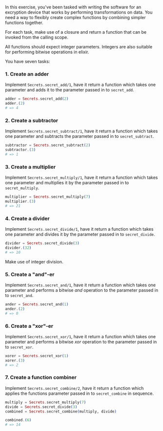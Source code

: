 In this exercise, you've been tasked with writing the software for an excryption device that works by performing transformations on data. You need a way to flexibly create complex functions by combining simpler functions together.

For each task, make use of a closure and return a function that can be invoked from the calling scope.

All functions should expect integer parameters. Integers are also suitable for performing bitwise operations in elixir.

You have seven tasks:

### 1. Create an adder

Implement `Secrets.secret_add/1`, have it return a function which takes one parameter and adds it to the parameter passed in to `secret_add`.

```elixir
adder = Secrets.secret_add(2)
adder.(2)
# => 4
```

### 2. Create a subtractor

Implement `Secrets.secret_subtract/1`, have it return a function which takes one parameter and subtracts the parameter passed in to `secret_subtract`.

```elixir
subtractor = Secrets.secret_subtract(2)
subtractor.(3)
# => 1
```

### 3. Create a multiplier

Implement `Secrets.secret_multiply/1`, have it return a function which takes one parameter and multiplies it by the parameter passed in to `secret_multiply`.

```elixir
multiplier = Secrets.secret_multiply(7)
multiplier.(3)
# => 21
```

### 4. Create a divider

Implement `Secrets.secret_divide/1`, have it return a function which takes one parameter and divides it by the parameter passed in to `secret_divide`.

```elixir
divider = Secrets.secret_divide(3)
divider.(32)
# => 10
```

Make use of integer division.

### 5. Create a "and"-er

Implement `Secrets.secret_and/1`, have it return a function which takes one parameter and performs a bitwise _and_ operation to the parameter passed in to `secret_and`.

```elixir
ander = Secrets.secret_and(1)
ander.(2)
# => 0
```

### 6. Create a "xor"-er

Implement `Secrets.secret_xor/1`, have it return a function which takes one parameter and performs a bitwise _xor_ operation to the parameter passed in to `secret_xor`.

```elixir
xorer = Secrets.secret_xor(1)
xorer.(3)
# => 2
```

### 7. Create a function combiner

Implement `Secrets.secret_combine/2`, have it return a function which applies the functions parameter passed in to `secret_combine` in sequence.

```elixir
multiply = Secrets.secret_multiply(7)
divide = Secrets.secret_divide(3)
combined = Secrets.secret_combine(multiply, divide)

combined.(6)
# => 14
```
